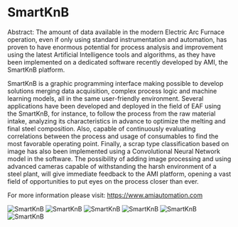 # SmartKnB

Abstract: The amount of data available in the modern Electric Arc Furnace operation, even if only using standard instrumentation and automation, has proven to have enormous potential for process analysis and improvement using the latest Artificial Intelligence tools and algorithms, as they have been implemented on a dedicated software recently developed by AMI, the SmartKnB platform.

SmartKnB is a graphic programming interface making possible to develop solutions merging data acquisition, complex process logic and machine learning models, all in the same user-friendly environment. Several applications have been developed and deployed in the field of EAF using the SmartKnB, for instance, to follow the process from the raw material intake, analyzing its characteristics in advance to optimize the melting and final steel composition. Also, capable of continuously evaluating correlations between the process and usage of consumables to find the most favorable operating point. Finally, a scrap type classification based on image has also been implemented using a Convolutional Neural Network model in the software. The possibility of adding image processing and using advanced cameras capable of withstanding the harsh environment of a steel plant, will give immediate feedback to the AMI platform, opening a vast field of opportunities to put eyes on the process closer than ever.

For more information please visit:
https://www.amiautomation.com

![SmartKnB](/SmartKnB/0.png?raw=true "SmartKnB")
![SmartKnB](/SmartKnB/1.png?raw=true "SmartKnB")
![SmartKnB](/SmartKnB/2.png?raw=true "SmartKnB")
![SmartKnB](/SmartKnB/3.png?raw=true "SmartKnB")
![SmartKnB](/SmartKnB/4.png?raw=true "SmartKnB")
![SmartKnB](/SmartKnB/5.png?raw=true "SmartKnB")